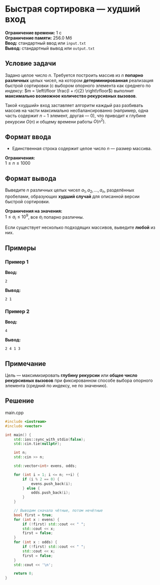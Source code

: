 # Быстрая сортировка — худший вход

**Ограничение времени:** 1 с  
**Ограничение памяти:** 256.0 Мб  
**Ввод:** стандартный ввод или `input.txt`  
**Вывод:** стандартный вывод или `output.txt`

## Условие задачи

Задано целое число $n$. Требуется построить массив из $n$ **попарно различных** целых чисел, на котором **детерминированная** реализация быстрой сортировки (с выбором опорного элемента как среднего по индексу: $m = \left\lfloor \frac{l + r}{2} \right\rfloor$) выполнит **максимально возможное количество рекурсивных вызовов**.

Такой «худший» вход заставляет алгоритм каждый раз разбивать массив на части максимально несбалансированно (например, одна часть содержит $n-1$ элемент, другая — 0), что приводит к глубине рекурсии $O(n)$ и общему времени работы $O(n^2)$.

## Формат ввода

- Единственная строка содержит целое число $n$ — размер массива.

**Ограничения:**  
$1 \leq n \leq 1000$

## Формат вывода

Выведите $n$ различных целых чисел $a_1, a_2, \dots, a_n$, разделённых пробелами, образующих **худший случай** для описанной версии быстрой сортировки.

**Ограничения на значения:**  
$1 \leq a_i \leq 10^9$, все $a_i$ попарно различны.

Если существует несколько подходящих массивов, выведите **любой** из них.

## Примеры

### Пример 1

**Ввод:**
```
2
```

**Вывод:**
```
2 1
```

### Пример 2

**Ввод:**
```
4
```

**Вывод:**
```
2 4 1 3
```

## Примечание

Цель — максимизировать **глубину рекурсии** или **общее число рекурсивных вызовов** при фиксированном способе выбора опорного элемента (средний по индексу, не по значению).
## Решение

main.cpp
```cpp
#include <iostream>
#include <vector>

int main() {
    std::ios::sync_with_stdio(false);
    std::cin.tie(nullptr);

    int n;
    std::cin >> n;

    std::vector<int> evens, odds;

    for (int i = 1; i <= n; ++i) {
        if (i % 2 == 0) {
            evens.push_back(i);
        } else {
            odds.push_back(i);
        }
    }

    // Выводим сначала чётные, потом нечётные
    bool first = true;
    for (int x : evens) {
        if (!first) std::cout << " ";
        std::cout << x;
        first = false;
    }
    for (int x : odds) {
        if (!first) std::cout << " ";
        std::cout << x;
        first = false;
    }
    std::cout << '\n';

    return 0;
}
```

